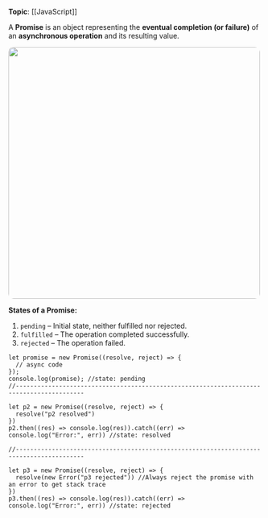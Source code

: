 **Topic**: [[JavaScript]]

A **Promise** is an object representing the **eventual completion (or failure)** of an **asynchronous operation** and its resulting value.

<img src="promise-in-javascript.png" width=500 style="border-radius: 10px" />

**States of a Promise:**

1. `pending` – Initial state, neither fulfilled nor rejected.
2. `fulfilled` – The operation completed successfully.
3. `rejected` – The operation failed.

```run-js
let promise = new Promise((resolve, reject) => {
  // async code 
});
console.log(promise); //state: pending
//-----------------------------------------------------------------------------------------

let p2 = new Promise((resolve, reject) => {
  resolve("p2 resolved")
})
p2.then((res) => console.log(res)).catch((err) => console.log("Error:", err)) //state: resolved

//-----------------------------------------------------------------------------------------

let p3 = new Promise((resolve, reject) => {
  resolve(new Error("p3 rejected")) //Always reject the promise with an error to get stack trace
})
p3.then((res) => console.log(res)).catch((err) => console.log("Error:", err)) //state: rejected

```
